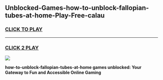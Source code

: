 
## Unblocked-Games-how-to-unblock-fallopian-tubes-at-home-Play-Free-calau
<h3>
<a href="https://premium76.site?title=how-to-unblock-fallopian-tubes-at-home&ref=10A">CLICK TO PLAY</a></h3>
<hr>

<h3>
<a href="https://premium76.site?title=how-to-unblock-fallopian-tubes-at-home&ref=10A">CLICK 2 PLAY</a>
  
</h3>

<a href="https://premium76.site?title=how-to-unblock-fallopian-tubes-at-home&ref=10A"><img src="https://clearcache.store/games.png"></a>


**how-to-unblock-fallopian-tubes-at-home games unblocked: Your Gateway to Fun and Accessible Online Gaming**
